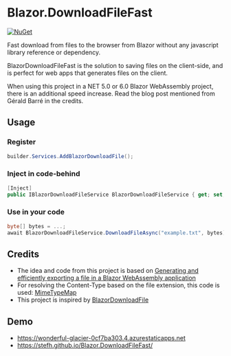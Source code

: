 # Blazor.DownloadFileFast

[![NuGet](https://buildstats.info/nuget/BlazorDownloadFileFast)](https://www.nuget.org/packages/BlazorDownloadFileFast)

Fast download from files to the browser from Blazor without any javascript library reference or dependency.

BlazorDownloadFileFast is the solution to saving files on the client-side, and is perfect for web apps that generates files on the client.

When using this project in a NET 5.0 or 6.0 Blazor WebAssembly project, there is an additional speed increase. Read the blog post mentioned from Gérald Barré in the credits.


## Usage

### Register
```c#
builder.Services.AddBlazorDownloadFile();
```

### Inject in code-behind
``` c#
[Inject]
public IBlazorDownloadFileService BlazorDownloadFileService { get; set; }
```

### Use in your code
``` c#
byte[] bytes = ...; 
await BlazorDownloadFileService.DownloadFileAsync("example.txt", bytes);
```

## Credits

- The idea and code from this project is based on [Generating and efficiently exporting a file in a Blazor WebAssembly application](https://www.meziantou.net/generating-and-downloading-a-file-in-a-blazor-webassembly-application.htm)
- For resolving the Content-Type based on the file extension, this code is used: [MimeTypeMap](https://github.com/samuelneff/MimeTypeMap)
- This project is inspired by [BlazorDownloadFile](https://github.com/arivera12/BlazorDownloadFile)

## Demo

- https://wonderful-glacier-0cf7ba303.4.azurestaticapps.net
- https://stefh.github.io/Blazor.DownloadFileFast/
